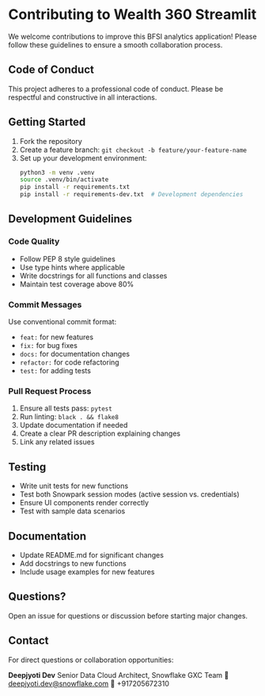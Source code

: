 # Contributing to Wealth 360 Streamlit

We welcome contributions to improve this BFSI analytics application! Please follow these guidelines to ensure a smooth collaboration process.

## Code of Conduct

This project adheres to a professional code of conduct. Please be respectful and constructive in all interactions.

## Getting Started

1. Fork the repository
2. Create a feature branch: `git checkout -b feature/your-feature-name`
3. Set up your development environment:
   ```bash
   python3 -m venv .venv
   source .venv/bin/activate
   pip install -r requirements.txt
   pip install -r requirements-dev.txt  # Development dependencies
   ```

## Development Guidelines

### Code Quality
- Follow PEP 8 style guidelines
- Use type hints where applicable
- Write docstrings for all functions and classes
- Maintain test coverage above 80%

### Commit Messages
Use conventional commit format:
- `feat:` for new features
- `fix:` for bug fixes
- `docs:` for documentation changes
- `refactor:` for code refactoring
- `test:` for adding tests

### Pull Request Process
1. Ensure all tests pass: `pytest`
2. Run linting: `black . && flake8`
3. Update documentation if needed
4. Create a clear PR description explaining changes
5. Link any related issues

## Testing

- Write unit tests for new functions
- Test both Snowpark session modes (active session vs. credentials)
- Ensure UI components render correctly
- Test with sample data scenarios

## Documentation

- Update README.md for significant changes
- Add docstrings to new functions
- Include usage examples for new features

## Questions?

Open an issue for questions or discussion before starting major changes.

## Contact

For direct questions or collaboration opportunities:

**Deepjyoti Dev**
Senior Data Cloud Architect, Snowflake GXC Team
📧 deepjyoti.dev@snowflake.com
📱 +917205672310
